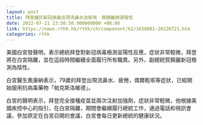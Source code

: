 ```yaml
---
layout: post
title: 拜登確診新冠病毒出現流鼻水及乾咳　賀錦麗檢測陰性
date: 2022-07-21 23:56:56.000000000 +08:00
link: https://news.rthk.hk/rthk/ch/component/k2/1658801-20220721.htm
categories: rthk
---
```


美國白宮發聲明，表示總統拜登對新冠病毒檢測呈陽性反應，症狀非常輕微，拜登將在白宮隔離，並在這段時間繼續全面履行所有職責。另外，副總統賀錦麗新冠檢測為陰性。

白宮醫生奧康納表示，79歲的拜登出現流鼻水、疲倦，偶爾乾咳等症狀，已經開始服用抗病毒藥物「帕克斯洛維德」。

白宮的聲明表示，拜登完全接種疫苗並兩次注射加強劑，症狀非常輕微，他根據美國疾控中心的指引，在白宮隔離，期間會繼續履行總統工作，通過電話和視訊會議，參加原定在白宮召開的會議，白宮會每日更新總統的健康狀況。
